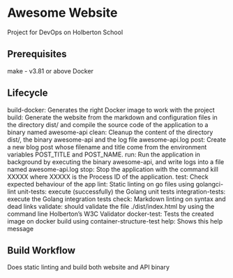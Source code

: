 # Awesome Website

Project for DevOps on Holberton School

## Prerequisites

make - v3.81 or above
Docker

## Lifecycle

build-docker:   Generates the right Docker image to work with the project
build:  Generate the website from the markdown and configuration files in the
directory dist/ and compile the source code of the application to a binary named
awesome-api
clean:  Cleanup the content of the directory dist/, the binary awesome-api and
the log file awesome-api.log
post:  Create a new blog post whose filename and title come from the environment
variables POST_TITLE and POST_NAME.
run:  Run the application in background by executing the binary awesome-api, and
write logs into a file named awesome-api.log
stop:  Stop the application with the command kill XXXXX where XXXXX is the
Process ID of the application.
test:  Check expected behaviour of the app
lint:  Static linting on go files using golangci-lint
unit-tests:  execute (successfully) the Golang unit tests
integration-tests:  execute the Golang integration tests
check:  Markdown linting on syntax and dead links
validate:  should validate the file ./dist/index.html by using the command line
Holberton’s W3C Validator
docker-test: Tests the created image on docker build using container-structure-test
help:  Shows this help message

## Build Workflow

Does static linting and build both website and API binary
